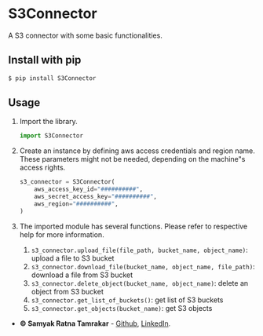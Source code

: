 # S3Connector
A S3 connector with some basic functionalities.


## Install with pip
```bash
$ pip install S3Connector
```

## Usage
1. Import the library.
    ```python
    import S3Connector
    ```
2. Create an instance by defining aws access credentials and region name. These parameters might not be needed, depending on the machine"s access rights. 
    ```python
    s3_connector = S3Connector(
        aws_access_key_id="##########",
        aws_secret_access_key="##########",
        aws_region="##########",
    )
    ```
3. The imported module has several functions. Please refer to respective help for more information.

    1. ```s3_connector.upload_file(file_path, bucket_name, object_name)```: upload a file to S3 bucket
    1. ```s3_connector.download_file(bucket_name, object_name, file_path)```: download a file from S3 bucket
    1. ```s3_connector.delete_object(bucket_name, object_name)```: delete an object from S3 bucket
    1. ```s3_connector.get_list_of_buckets()```: get list of S3 buckets
    1. ```s3_connector.get_objects(bucket_name)```: get S3 objects


* **&copy; Samyak Ratna Tamrakar** - [Github](https://github.com/srtamrakar), [LinkedIn](https://www.linkedin.com/in/srtamrakar/).
